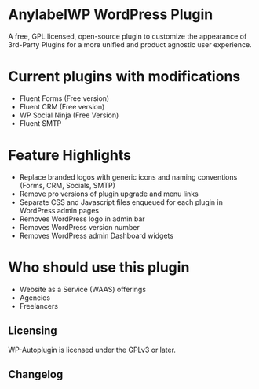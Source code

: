 # AnylabelWP WordPress Plugin

A free, GPL licensed, open-source plugin to customize the appearance of 3rd-Party Plugins for a more unified and product agnostic user experience.

# Current plugins with modifications 

- Fluent Forms (Free version)
- Fluent CRM (Free version)
- WP Social Ninja (Free Version)
- Fluent SMTP

# Feature Highlights

- Replace branded logos with generic icons and naming conventions (Forms, CRM, Socials, SMTP)
- Remove pro versions of plugin upgrade and menu links
- Separate CSS and Javascript files enqueued for each plugin in WordPress admin pages
- Removes WordPress logo in admin bar
- Removes WordPress version number
- Removes WordPress admin Dashboard widgets

# Who should use this plugin

- Website as a Service (WAAS) offerings
- Agencies
- Freelancers

## Licensing

WP-Autoplugin is licensed under the GPLv3 or later.

## Changelog
